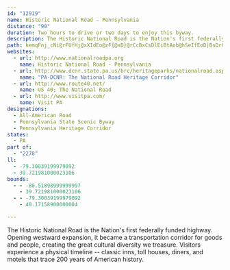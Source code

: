 ```yaml
---
id: "12919"
name: Historic National Road - Pennsylvania
distance: "90"
duration: Two hours to drive or two days to enjoy this byway.
description: The Historic National Road is the Nation's first federally funded highway. Opening westward expansion, it became a transportation corridor for goods and people, creating the great cultural diversity we treasure. Visitors experience a physical timeline -- classic inns, toll houses, diners, and motels that trace 200 years of American history.
path: kemqFnj_cNi@rFUfHj@xXIdEo@zF{@xD}@rCcBxCsDlEiBtAob@hSeIfEoD|BsDrCqDrDwk@~q@gL`LoMrK_BfBcCjEsAfEe@zB_[zqBy@vGiBnRYfEi@nMWjOCpHNzLX`M^pGnKlvA~@lKDzGO~D_ArGcDnMwAfDkBrGoKlb@SpAUfDBlCNxBhA`HhBlDnAfBrD`C`GfD|AnBr[hl@fD`IhBrJK`Ea@zEiIn]kC|LkAdEcAhC_AbBcAlAqNzNsAlCcF`O}BzFuKd[iAxCyAxC_B`CeJlKmBlB_AvA{AlDgVtfAmEzQoB`KoOfq@wFvWmEjRoIb`@uCtL}d@htB_E|Nk\jcAaK|YyJ|V}\vy@wIlTce@liAqEnJoLfPoBzDYvA[fDStIOxCUhCs@vD_EtKcPj`@cBnEyT`i@}IfUyKdXiCzEoCvCmRpQiNzLuCvCqIbH}UnTiEdF_[jb@sGjIeb@vf@w@fA{@~By@tGcCti@eIr~Ai@nG_Gdg@a@hGQxM_@lDmBtFu@lFYrEoAzIaAjEeAnDSR{@xBeMnSiAvA}@f@_Bd@cA?u@KuLaFmBe@y@EyA@iC^oAb@mAz@i@v@_@x@u@rCc@fCmB`Ou@~C}@`Ca@lBOxBDpARrB`A`Gb@`DB~CW`Ek@lCo@jByP~Y_BdDy@tCeKhs@_BfNm@dDY`@{B~Iy@bBmApBcDjC}Ar@wHhFS\uE`DcMlIkv@rf@wCnCkA|@iO|OoBxAkEdCwMfGiMlGqJfEiBjAmGrB_@TmB~DsAdF_@^u@zCqGzREXj@bMvA`d@wF~JkKnO_BlC}ArBaFrI_DxEeFbH_IhM}ClEsNrToEtHgD~DeBrAcAl@}FdCaB`AoB`BoCpD}AfCgHlOe@r@wUfg@y^bv@cGfI{q@h{@g`A|lAgDbFqL|R}t@tpAcIbLk\v^iBpBiAz@wA|@oBl@aG~@eB`@mBdAoAdAaAlAcI|NgBvB_ClB_Cr@iJrB_DxAcBjAqJzIwGnFmD~DuUdb@gCrFgJpUmB~Do@~BwI~Vg@`@u@JoAUcAy@yDeBoNmBoA@iAPqBlAkA~AsAnEeKbd@iAtDsAjCuC~Cgb@n`@gLxJc@FoEjDiNtMyAdBeAtBiA~D}BlGy@dBoAlBiAlAyAj@cOnD_CjA}CfCoAlCo@vBY`Bi@lHgArCsT~d@_GvMmAdD_B`GgJz{@mCvPgDhOmD`LeDzIoK`U}GbPiC~EeLpWo@`By@jDcAtGi@xGChGHlE|Ab_@IhIe@zF?v@yB`IgHnUcBpIm@rI?xCu@rs@M|VHbs@AnTFxOAzPErCc@xGsArKmRrkAuC|OsDlKkKdX_@r@cB`BaKbEcCfB]^ue@jz@}@jCsBbKy@~CsIjX}@rB_ElHmNjV}H`OeA~BeF|QyFlN_AbH}AjJmEpRoArE_@r@qArB{BxA}AXoA?iDWsANo@`@i@|@}A`FoA`CY`AEpFIfBSv@Yf@e@f@yA^cEm@}AKy@Jo@d@mH`LqCxE_AnCk@xDIrAE`CZbDd@fCbCfKh@`FAr@g@fD{@zEsAlKOfCu@xHs@`KIXOj@uLnUyDbI}A~DyBhIwG~YoAjEaBrDiBfDyA~AsA`A{An@qGtA_Bf@}BxAsBhCsAnCoA~DiDtVy@`Eg@xAq@nAyAjByItGoEdFo@tAiArDYjBw@|Ok@lGi@pCiB`D}BrCwXxY_Ab@qKzByPSyRdHeBx@wEnFY`AMvAHxDL~CnAdM@jAAjDI~AeA`GaEvPyBxHe@rBw@`FqI~\_DhNyA~E_B~DgB~C_BbBcDrBaCrBoA|B{@fCcf@nwBiAjCwAzB{OpUqBhBeD`Cy@~@{MbTgB`D_BjEuMnl@}Ip^s@xAsArBwJfIyBlCaAxBaA`D}BtKO~AEdCNlCxD`Pn@hDNfAHdEUrDqE~Vo@dGBfDn@zLCxD_@rFu@nEi@vBCd@oDhKi@fAwA|AqJtIe@^}C~Ay@l@k@x@oMvVoAfBcB|AmFfCyAfA{AjBo@lAk@zAmGzU}b@p{A_A~DCx@f@jG|Ct]Cb@NzCOrB}@vBaAbAqIhFkJfF~ApY|DdSbSfu@fEdNfGxVpAnDlBdChEbFfAvCh@xCHzDSzCBb@uDdUWlDCdCHlBPjBp@zCnApD~@xBhBrClArA~AhAnAn@zMfEvBrArBtBnAvBbAhCbDlLn@rCNjAXhEEvFYxEJ`CLr@j@lBVd@x@fAnBfBz@jAx@vB\xBbA|s@HtBf@bDbDzJf@lBZzBRpDJbMXfIfDzh@r@fE~@pCbCzFZlAVpAn@fHh@rCjAzCbAjBbCfDfFnG|H`JfUnY^f@r@bBj@|BRnBHzBiBlcA@pA^fEb@lB~@xCfApBnWr\nBtC|Pd_@hAxCh@rBX~BPvCf@hPZhC|@pCd@x@pD`E^r@lDdI`@`Bb@pDXhJ^rGb@tCh@lCT~B^tIx@`J~@~F|EtSnAzDfAzBzKzPhAbC|IvNx@zApEdPlDhPtNvm@lEtSZ~DC`FGdAw@rEyEbTgCnRyDl]U~C@|RRlRCpEL|BDrEYtLU`DSlFDzCfD|Zl@pCzK~Vt@pDBxBIfC_@xDmEjTy@rCy@xAsAdBgH`GmBjBcFhIaFfJk@xAc@`CIxBHlBl@~Cn@`BjOjh@|B`Hz@zCv@bBdCbDjJdIfVvNn@x@~@vBb@fBbA`HT~FUvImC~i@CtDH~BJpBf@xDzAtJlAzFlBdFf[zi@xAxC
websites:
  - url: http://www.nationalroadpa.org
    name: Historic National Road - Pennsylvania
  - url: http://www.dcnr.state.pa.us/brc/heritageparks/nationalroad.aspx
    name: "PA-DCNR: The National Road Heritage Corridor"
  - url: http://www.route40.net/
    name: US 40; The National Road
  - url: http://www.visitpa.com/
    name: Visit PA
designations:
  - All-American Road
  - Pennsylvania State Scenic Byway
  - Pennsylvania Heritage Corridor
states:
  - PA
part of:
  - "2278"
ll:
  - -79.30039199979092
  - 39.721981000023106
bounds:
  - - -80.51898999999997
    - 39.721981000023106
  - - -79.30039199979092
    - 40.17158900000004

---
```


The Historic National Road is the Nation's first federally funded highway. Opening westward expansion, it became a transportation corridor for goods and people, creating the great cultural diversity we treasure. Visitors experience a physical timeline -- classic inns, toll houses, diners, and motels that trace 200 years of American history.
